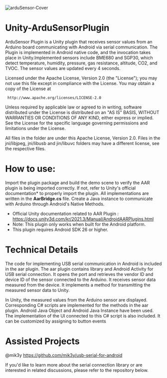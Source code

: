 ![arduSensor-Cover](https://github.com/zzanyoung/Unity-ArduSensorPlugin/assets/53194702/f010c2cb-267a-433d-84dc-c7395d436093)

# Unity-ArduSensorPlugin

ArduSensor Plugin is a Unity plugin that receives sensor values from an Arduino board communicating with Android via serial communication. The Plugin is implemented in Android native code, and the invocation takes place in Unity.Implemented sensors include BME680 and SGP30, which detect temperature, humidity, pressure, gas resistance, altitude, CO2, and TVOC. The sensor values are updated every 4 seconds.


 Licensed under the Apache License, Version 2.0 (the "License");
 you may not use this file except in compliance with the License.
 You may obtain a copy of the License at

     http://www.apache.org/licenses/LICENSE-2.0

 Unless required by applicable law or agreed to in writing, software
 distributed under the License is distributed on an "AS IS" BASIS,
 WITHOUT WARRANTIES OR CONDITIONS OF ANY KIND, either express or implied.
 See the License for the specific language governing permissions and
 limitations under the License.

All files in the folder are under this Apache License, Version 2.0.
Files in the jni/libjpeg, jni/libusb and jin/libuvc folders may have a different license,
see the respective files.


# **How to use:**

Import the plugin package and build the demo scene to verify the AAR plugin is being imported correctly. 
If not, refer to Unity's official documentation* to properly import the plugin.
All implementations are written in the **AarBridge.cs** file. Create a Java instance to communicate with Arduino through Android's Native Methods.

* Official Unity documentation related to AAR Plugin :
https://docs.unity3d.com/kr/2021.3/Manual/AndroidAARPlugins.html
* Note: This plugin only works when built for the Android platform.
* This plugin requires Android SDK 26 or higher.


# Technical Details

The code for implementing USB serial communication in Android is included in the aar plugin.
The aar plugin contains library and Android Activity for USB serial connection.
It opens the port and retrieves the vendor ID and device ID of the sensor connected to the Arduino.
It receives sensor data measured from the device.
It implements a method for transmitting the measured sensor data to Unity.

In Unity, the measured values from the Arduino sensor are displayed.
Corresponding C# scripts are implemented for the methods in the aar plugin. Android Java Object and Android Java Instance have been used.
The implementation of the UI connected to this C# script is also included. It can be customized by assigning to button events


# Assisted Projects
@mik3y https://github.com/mik3y/usb-serial-for-android

If you'd like to learn more about the serial connection library or are interested in related discussions, please refer to the repository below.
